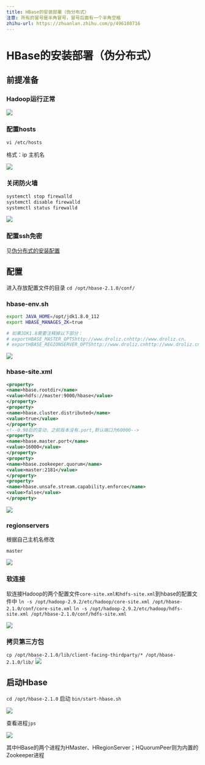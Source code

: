 ```yaml
---
title: HBase的安装部署（伪分布式）
注意: 所有的冒号是半角冒号，冒号后面有一个半角空格
zhihu-url: https://zhuanlan.zhihu.com/p/496108716
---
```

# HBase的安装部署（伪分布式）

## 前提准备

### Hadoop运行正常

![](http://www.droliz.cn/markdown_img/Pasted%20image%2020220401134845.png)

### 配置hosts
`vi /etc/hosts`

格式：ip 主机名

![](http://www.droliz.cn/markdown_img/Pasted%20image%2020220401135224.png)

### 关闭防火墙
```sh
systemctl stop firewalld
systemctl disable firewalld
systemctl status firewalld
```

![](http://www.droliz.cn/markdown_img/Pasted%20image%2020220401135557.png)

### 配置ssh免密
见[伪分布式的安装配置](伪分布式的安装配置.md)

## 配置
进入存放配置文件的目录
`cd /opt/hbase-2.1.0/conf/`

### hbase-env.sh

```sh
export JAVA_HOME=/opt/jdk1.8.0_112
export HBASE_MANAGES_ZK=true

# 如果JDK1.8需要注释掉以下部分：
# exportHBASE_MASTER_OPTShttp://www.droliz.cnhttp://www.droliz.cn.
# exportHBASE_REGIONSERVER_OPTShttp://www.droliz.cnhttp://www.droliz.cn.
```

![](http://www.droliz.cn/markdown_img/Pasted%20image%2020220401142730.png)

### hbase-site.xml

```xml
<property>
<name>hbase.rootdir</name>
<value>hdfs://master:9000/hbase</value>
</property>
<property>
<name>hbase.cluster.distributed</name>
<value>true</value>
</property>
<!--0.98后的变动，之前版本没有.port,默认端口为60000-->
<property>
<name>hbase.master.port</name>
<value>16000</value>
</property>
<property>
<name>hbase.zookeeper.quorum</name>
<value>master:2181</value>
</property>
<property>
<name>hbase.unsafe.stream.capability.enforce</name>
<value>false</value>
</property>
```

![](http://www.droliz.cn/markdown_img/Pasted%20image%2020220401142836.png)

###   regionservers
根据自己主机名修改

```
master
```

![](http://www.droliz.cn/markdown_img/Pasted%20image%2020220401143005.png)

### 软连接
软连接Hadoop的两个配置文件`core-site.xml和hdfs-site.xml`到hbase的配置文件中
`ln -s /opt/hadoop-2.9.2/etc/hadoop/core-site.xml /opt/hbase-2.1.0/conf/core-site.xml`
`ln -s /opt/hadoop-2.9.2/etc/hadoop/hdfs-site.xml /opt/hbase-2.1.0/conf/hdfs-site.xml`

![](http://www.droliz.cn/markdown_img/Pasted%20image%2020220401143241.png)

### 拷贝第三方包
`cp /opt/hbase-2.1.0/lib/client-facing-thirdparty/* /opt/hbase-2.1.0/lib/`
![](http://www.droliz.cn/markdown_img/Pasted%20image%2020220401143350.png)

## 启动Hbase
`cd /opt/hbase-2.1.0`
启动
`bin/start-hbase.sh`

![](http://www.droliz.cn/markdown_img/Pasted%20image%2020220401143600.png)

查看进程`jps`

![](http://www.droliz.cn/markdown_img/Pasted%20image%2020220401143611.png)

其中HBase的两个进程为HMaster、HRegionServer；HQuorumPeer则为内置的Zookeeper进程

